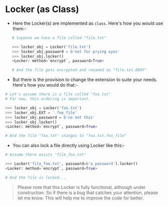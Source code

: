 # Locker (as Class)

- Here the Locker(s) are implemented as `class`. Here's how you would use them:-
		
```python
   # Suppose we have a file called "file.txt"

   >>> locker_obj = Locker('file.txt')
   >>> locker_obj.password = b'not for prying eyes'
   >>> locker_obj.locker()
   <Locker: method=`encrypt`, password=True>

   # And the file gets encrypted and renamed as "file.txt.0DAY"
```

- But there is the provision to change the extension to suite your needs.
   Here's how you would do that:-
				
```python
# Let's assume there is a file called "foo.txt"
# For now, this ordering is important.

>>> locker_obj = Locker('foo.txt')
>>> locker_obj.EXT = '.foo_file'
>>> locker_obj.password = b'no not this'
>>> locker_obj.locker()
<Locker: method=`encrypt`, password=True>

# And the file "foo.txt" changes to "foo.txt.foo_file"
```

- You can also lock a file directly using Locker like this:-

```python
# Assume there exists "file_foo.txt"

>>> Locker('file_foo.txt', password=b'a password').locker()
<Locker: method=`encrypt`, password=True>

# And the file is locked...
```

> Please note that this Locker is fully functional, although under 
> construction. So if there is a bug that catches your attention, 
> please let me know. This will help me to improve the code for
> better.

